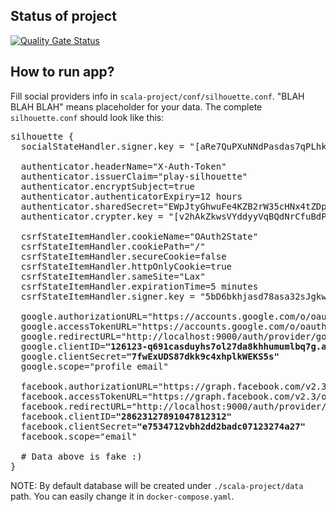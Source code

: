## Status of project

[![Quality Gate Status](https://sonarcloud.io/api/project_badges/measure?project=Kakaranish_e-biznes&metric=alert_status)](https://sonarcloud.io/dashboard?id=Kakaranish_e-biznes)

## How to run app?

Fill social providers info in `scala-project/conf/silhouette.conf`. "BLAH BLAH BLAH" means placeholder for your data. The complete `silhouette.conf` should look like this: 
<pre>
silhouette {
  socialStateHandler.signer.key = "[aRe7QuPXuNNdPasdas7qPLhk3vg12312smy]"

  authenticator.headerName="X-Auth-Token"
  authenticator.issuerClaim="play-silhouette"
  authenticator.encryptSubject=true
  authenticator.authenticatorExpiry=12 hours
  authenticator.sharedSecret="EWpJtyGhwuFe4KZB2rW35cHNx4tZDpLf"
  authenticator.crypter.key = "[v2hAkZkwsVYddyyVqBQdNrCfuBdPrT2S]"

  csrfStateItemHandler.cookieName="OAuth2State"
  csrfStateItemHandler.cookiePath="/"
  csrfStateItemHandler.secureCookie=false
  csrfStateItemHandler.httpOnlyCookie=true
  csrfStateItemHandler.sameSite="Lax"
  csrfStateItemHandler.expirationTime=5 minutes
  csrfStateItemHandler.signer.key = "5bD6bkhjasd78asa32sJgkwzsd28htEU2WMc"

  google.authorizationURL="https://accounts.google.com/o/oauth2/auth"
  google.accessTokenURL="https://accounts.google.com/o/oauth2/token"
  google.redirectURL="http://localhost:9000/auth/provider/google"
  google.clientID=<b>"126123-q691casduyhs7ol27da8khhumumlbq7g.apps.googleusercontent.com"</b>
  google.clientSecret=<b>"7fwExUDS87dkk9c4xhplkWEKS5s"</b>
  google.scope="profile email"

  facebook.authorizationURL="https://graph.facebook.com/v2.3/oauth/authorize"
  facebook.accessTokenURL="https://graph.facebook.com/v2.3/oauth/access_token"
  facebook.redirectURL="http://localhost:9000/auth/provider/facebook"
  facebook.clientID=<b>"28623127891047812312"</b>
  facebook.clientSecret=<b>"e7534712vbh2dd2badc07123274a27"</b>
  facebook.scope="email"

  # Data above is fake :)
}
</pre>

NOTE: By default database will be created under `./scala-project/data` path. You can easily change it in `docker-compose.yaml`.